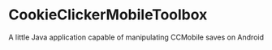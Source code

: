 # CookieClickerMobileToolbox
A little Java application capable of manipulating CCMobile saves on Android
